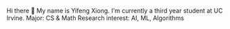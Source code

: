 Hi there 👋
My name is Yifeng Xiong. I'm currently a third year student at UC Irvine.
Major: CS & Math
Research interest: AI, ML, Algorithms

